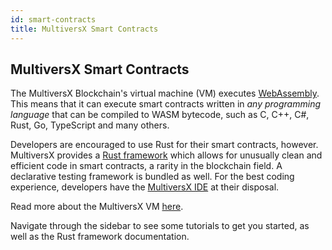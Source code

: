 ```yaml
---
id: smart-contracts
title: MultiversX Smart Contracts
---
```


## MultiversX Smart Contracts

The MultiversX Blockchain's virtual machine (VM) executes [WebAssembly](https://en.wikipedia.org/wiki/WebAssembly). This means that it can execute smart contracts 
written in _any programming language_ that can be compiled to WASM bytecode, such as C, C++, C#, Rust, Go, TypeScript and many others.

Developers are encouraged to use Rust for their smart contracts, however. MultiversX provides a [Rust framework](https://github.com/multiversx/mx-sdk-rs) 
which allows for unusually clean and efficient code in smart contracts, a rarity in the blockchain field. 
A declarative testing framework is bundled as well. For the best coding experience, 
developers have the [MultiversX IDE](https://marketplace.visualstudio.com/items?itemName=Elrond.vscode-elrond-ide) at their disposal.

Read more about the MultiversX VM [here](/technology/the-wasm-vm). 

Navigate through the sidebar to see some tutorials to get you started, as well as the Rust framework documentation.
